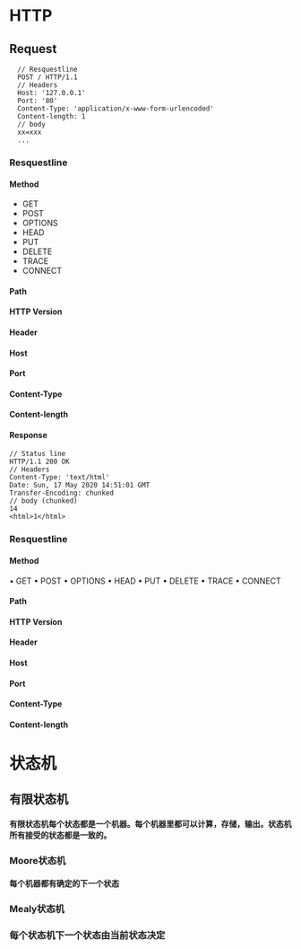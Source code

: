 <!--
 * @Descripttion: 
 * @Author: wyao
 * @Date: 2020-04-15 00:55:59
 * @LastEditors: wyao
 * @LastEditTime: 2020-05-20 23:01:43
--> 
# HTTP
## Request
```
  // Resquestline 
  POST / HTTP/1.1
  // Headers
  Host: '127.0.0.1'
  Port: '80'
  Content-Type: 'application/x-www-form-urlencoded'
  Content-length: 1
  // body
  xx=xxx
  ...
```
### Resquestline 
#### Method
* GET
* POST
* OPTIONS
*  HEAD
*  PUT
*  DELETE
*  TRACE
*  CONNECT
#### Path
#### HTTP Version
#### Header
#### Host
#### Port
#### Content-Type
#### Content-length
#### Response
```
// Status line 
HTTP/1.1 200 OK 
// Headers
Content-Type: 'text/html'
Date: Sun, 17 May 2020 14:51:01 GMT
Transfer-Encoding: chunked
// body (chunked)
14
<html>1</html>

```

### Resquestline 
#### Method
• GET
• POST
• OPTIONS
• HEAD
• PUT
• DELETE
• TRACE
• CONNECT
#### Path
#### HTTP Version
#### Header
#### Host
#### Port
#### Content-Type
#### Content-length

# 状态机
## 有限状态机
#### 有限状态机每个状态都是一个机器。每个机器里都可以计算，存储，输出。状态机所有接受的状态都是一致的。
### Moore状态机
#### 每个机器都有确定的下一个状态
### Mealy状态机
### 每个状态机下一个状态由当前状态决定